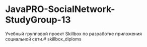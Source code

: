 # JavaPRO-SocialNetwork-StudyGroup-13

Учебный групповой проект Skillbox по разработке приложения социальной сети.# skillbox_diploms
